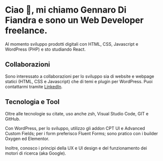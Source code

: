 # Ciao 👋, mi chiamo Gennaro Di Fiandra e sono un Web Developer freelance.

Al momento sviluppo prodotti digitali con HTML, CSS, Javascript e WordPress (PHP) e sto studiando React.

## Collaborazioni

Sono interessato a collaborazioni per lo sviluppo sia di website e webpage statici (HTML, CSS e Javascript) che di temi e plugin per WordPress. Puoi contattarmi tramite [LinkedIn](https://www.linkedin.com/in/gennarodifiandra).

## Tecnologia e Tool

Oltre alle tecnologie su citate, uso anche zsh, Visual Studio Code, GIT e GitHub.

Con WordPress, per lo sviluppo, utilizzo gli addon CPT UI e Advanced Custom Fields; per i form preferisco Fluent Forms; sono pratico con i builder Oxygen ed Elementor.

Inoltre, conosco i principi della UX e UI design e del funzionamento dei motori di ricerca (aka Google).

